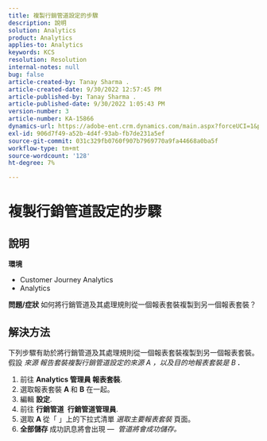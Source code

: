 ```yaml
---
title: 複製行銷管道設定的步驟
description: 說明
solution: Analytics
product: Analytics
applies-to: Analytics
keywords: KCS
resolution: Resolution
internal-notes: null
bug: false
article-created-by: Tanay Sharma .
article-created-date: 9/30/2022 12:57:45 PM
article-published-by: Tanay Sharma .
article-published-date: 9/30/2022 1:05:43 PM
version-number: 3
article-number: KA-15866
dynamics-url: https://adobe-ent.crm.dynamics.com/main.aspx?forceUCI=1&pagetype=entityrecord&etn=knowledgearticle&id=bab66c76-bf40-ed11-9db1-0022480868ff
exl-id: 906d7f49-a52b-4d4f-93ab-fb7de231a5ef
source-git-commit: 031c329fb0760f907b7969770a9fa44668a0ba5f
workflow-type: tm+mt
source-wordcount: '128'
ht-degree: 7%

---
```


# 複製行銷管道設定的步驟

## 說明

<b>環境</b>
- Customer Journey Analytics
- Analytics



<b>問題/症狀</b>
如何將行銷管道及其處理規則從一個報表套裝複製到另一個報表套裝？


## 解決方法


下列步驟有助於將行銷管道及其處理規則從一個報表套裝複製到另一個報表套裝。 假設 *來源<b> </b>報告套裝&#x200B;*複製行銷管道設定的來源* A *，以及*&#x200B;目的地報表套裝&#x200B;*是* B <b>*.</b>

1. 前往 <b>Analytics </b> <b>管理員 </b> <b>報表套裝</b>.
2. 選取報表套裝 <b>A </b>和 <b>B</b> 在一起。
3. 編輯 <b>設定</b>.
4. 前往 <b>行銷管道 </b> <b>行銷管道管理員</b>.
5. 選取 <b>A </b>從「 」上的下拉式清單 *選取主要報表套裝* 頁面。
6. <b>全部儲存 </b> 成功訊息將會出現 —  *管道將會成功儲存。*
